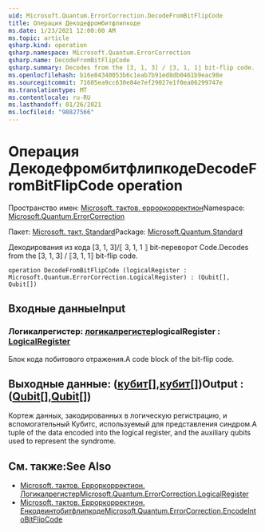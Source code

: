 ```yaml
---
uid: Microsoft.Quantum.ErrorCorrection.DecodeFromBitFlipCode
title: Операция Декодефромбитфлипкоде
ms.date: 1/23/2021 12:00:00 AM
ms.topic: article
qsharp.kind: operation
qsharp.namespace: Microsoft.Quantum.ErrorCorrection
qsharp.name: DecodeFromBitFlipCode
qsharp.summary: Decodes from the [3, 1, 3] / ⟦3, 1, 1⟧ bit-flip code.
ms.openlocfilehash: b16e84340053b6c1eab7b91ed8db0461b9eac98e
ms.sourcegitcommit: 71605ea9cc630e84e7ef29027e1f0ea06299747e
ms.translationtype: MT
ms.contentlocale: ru-RU
ms.lasthandoff: 01/26/2021
ms.locfileid: "98827566"
---
```

# <a name="decodefrombitflipcode-operation"></a><span data-ttu-id="ab379-102">Операция Декодефромбитфлипкоде</span><span class="sxs-lookup"><span data-stu-id="ab379-102">DecodeFromBitFlipCode operation</span></span>

<span data-ttu-id="ab379-103">Пространство имен: [Microsoft. тактов. ерроркорректион](xref:Microsoft.Quantum.ErrorCorrection)</span><span class="sxs-lookup"><span data-stu-id="ab379-103">Namespace: [Microsoft.Quantum.ErrorCorrection](xref:Microsoft.Quantum.ErrorCorrection)</span></span>

<span data-ttu-id="ab379-104">Пакет: [Microsoft. такт. Standard](https://nuget.org/packages/Microsoft.Quantum.Standard)</span><span class="sxs-lookup"><span data-stu-id="ab379-104">Package: [Microsoft.Quantum.Standard](https://nuget.org/packages/Microsoft.Quantum.Standard)</span></span>


<span data-ttu-id="ab379-105">Декодирования из кода [3, 1, 3]/⟦ 3, 1, 1 ⟧ bit-переворот Code.</span><span class="sxs-lookup"><span data-stu-id="ab379-105">Decodes from the [3, 1, 3] / ⟦3, 1, 1⟧ bit-flip code.</span></span>

```qsharp
operation DecodeFromBitFlipCode (logicalRegister : Microsoft.Quantum.ErrorCorrection.LogicalRegister) : (Qubit[], Qubit[])
```


## <a name="input"></a><span data-ttu-id="ab379-106">Входные данные</span><span class="sxs-lookup"><span data-stu-id="ab379-106">Input</span></span>

### <a name="logicalregister--logicalregister"></a><span data-ttu-id="ab379-107">Логикалрегистер: [логикалрегистер](xref:Microsoft.Quantum.ErrorCorrection.LogicalRegister)</span><span class="sxs-lookup"><span data-stu-id="ab379-107">logicalRegister : [LogicalRegister](xref:Microsoft.Quantum.ErrorCorrection.LogicalRegister)</span></span>

<span data-ttu-id="ab379-108">Блок кода побитового отражения.</span><span class="sxs-lookup"><span data-stu-id="ab379-108">A code block of the bit-flip code.</span></span>



## <a name="output--qubitqubit"></a><span data-ttu-id="ab379-109">Выходные данные: ([кубит](xref:microsoft.quantum.lang-ref.qubit)[],[кубит](xref:microsoft.quantum.lang-ref.qubit)[])</span><span class="sxs-lookup"><span data-stu-id="ab379-109">Output : ([Qubit](xref:microsoft.quantum.lang-ref.qubit)[],[Qubit](xref:microsoft.quantum.lang-ref.qubit)[])</span></span>

<span data-ttu-id="ab379-110">Кортеж данных, закодированных в логическую регистрацию, и вспомогательный Кубитс, используемый для представления синдром.</span><span class="sxs-lookup"><span data-stu-id="ab379-110">A tuple of the data encoded into the logical register, and the auxiliary qubits used to represent the syndrome.</span></span>

## <a name="see-also"></a><span data-ttu-id="ab379-111">См. также:</span><span class="sxs-lookup"><span data-stu-id="ab379-111">See Also</span></span>

- [<span data-ttu-id="ab379-112">Microsoft. тактов. Ерроркорректион. Логикалрегистер</span><span class="sxs-lookup"><span data-stu-id="ab379-112">Microsoft.Quantum.ErrorCorrection.LogicalRegister</span></span>](xref:Microsoft.Quantum.ErrorCorrection.LogicalRegister)
- [<span data-ttu-id="ab379-113">Microsoft. тактов. Ерроркорректион. Енкодеинтобитфлипкоде</span><span class="sxs-lookup"><span data-stu-id="ab379-113">Microsoft.Quantum.ErrorCorrection.EncodeIntoBitFlipCode</span></span>](xref:Microsoft.Quantum.ErrorCorrection.EncodeIntoBitFlipCode)